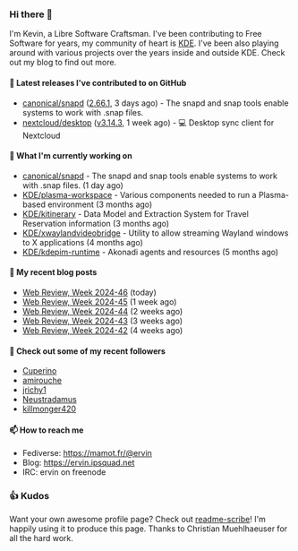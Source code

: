 ### Hi there 👋

I'm Kevin, a Libre Software Craftsman. I've been contributing to Free Software for years,
my community of heart is [KDE](https://kde.org). I've been also playing around with various
projects over the years inside and outside KDE. Check out my blog to find out more.

#### 🔭 Latest releases I've contributed to on GitHub

- [canonical/snapd](https://github.com/canonical/snapd) ([2.66.1](https://github.com/canonical/snapd/releases/tag/2.66.1), 3 days ago) - The snapd and snap tools enable systems to work with .snap files.
- [nextcloud/desktop](https://github.com/nextcloud/desktop) ([v3.14.3](https://github.com/nextcloud/desktop/releases/tag/v3.14.3), 1 week ago) - 💻 Desktop sync client for Nextcloud

#### 🌱 What I'm currently working on

- [canonical/snapd](https://github.com/canonical/snapd) - The snapd and snap tools enable systems to work with .snap files. (1 day ago)
- [KDE/plasma-workspace](https://github.com/KDE/plasma-workspace) - Various components needed to run a Plasma-based environment (3 months ago)
- [KDE/kitinerary](https://github.com/KDE/kitinerary) - Data Model and Extraction System for Travel Reservation information (3 months ago)
- [KDE/xwaylandvideobridge](https://github.com/KDE/xwaylandvideobridge) - Utility to allow streaming Wayland windows to X applications (4 months ago)
- [KDE/kdepim-runtime](https://github.com/KDE/kdepim-runtime) - Akonadi agents and resources (5 months ago)

#### 📜 My recent blog posts

- [Web Review, Week 2024-46](https://ervin.ipsquad.net/blog/2024/11/15/web-review-week-2024-46/) (today)
- [Web Review, Week 2024-45](https://ervin.ipsquad.net/blog/2024/11/08/web-review-week-2024-45/) (1 week ago)
- [Web Review, Week 2024-44](https://ervin.ipsquad.net/blog/2024/11/01/web-review-week-2024-44/) (2 weeks ago)
- [Web Review, Week 2024-43](https://ervin.ipsquad.net/blog/2024/10/25/web-review-week-2024-43/) (3 weeks ago)
- [Web Review, Week 2024-42](https://ervin.ipsquad.net/blog/2024/10/18/web-review-week-2024-42/) (4 weeks ago)

#### 👯 Check out some of my recent followers

- [Cuperino](https://github.com/Cuperino)
- [amirouche](https://github.com/amirouche)
- [jrichy1](https://github.com/jrichy1)
- [Neustradamus](https://github.com/Neustradamus)
- [killmonger420](https://github.com/killmonger420)

#### 📫 How to reach me

- Fediverse: https://mamot.fr/@ervin
- Blog: https://ervin.ipsquad.net
- IRC: ervin on freenode

### 👍 Kudos

Want your own awesome profile page? Check out [readme-scribe](https://github.com/muesli/readme-scribe)!
I'm happily using it to produce this page. Thanks to Christian Muehlhaeuser for all the hard work.

